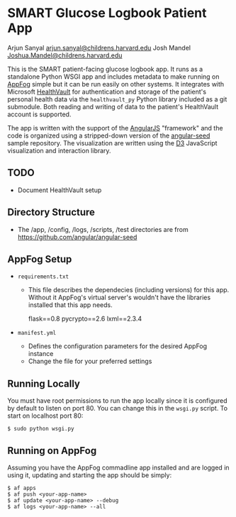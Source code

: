 
SMART Glucose Logbook Patient App
=================================

Arjun Sanyal <arjun.sanyal@childrens.harvard.edu>
Josh Mandel  <Joshua.Mandel@childrens.harvard.edu>

This is the SMART patient-facing glucose logbook app. It runs as a
standalone Python WSGI app and includes metadata to make running on
[AppFog][] simple but it can be run easily on other systems. It
integrates with Microsoft [HealthVault][] for authentication and storage
of the patient's personal health data via the `healthvault_py` Python
library included as a git submodule. Both reading and writing of data to
the patient's HealthVault account is supported.

The app is written with the support of the [AngularJS][] "framework" and
the code is organized using a stripped-down version of the
[angular-seed][] sample repository. The visualization are written using
the [D3][] JavaScript visualization and interaction library.

[AppFog]: http://appfog.com
[HealthVault]: http://healthvault.com
[AngularJS]: http://angularjs.org
[angular-seed]: https://github.com/angular/angular-seed
[D3]: http://d3js.org


TODO
----
- Document HealthVault setup


Directory Structure
-------------------
- The /app, /config, /logs, /scripts, /test directories are from
  <https://github.com/angular/angular-seed>


AppFog Setup
------------
- `requirements.txt`
  - This file describes the dependecies (including versions) for this
    app. Without it AppFog's virtual server's wouldn't have the
    libraries installed that this app needs.

    flask==0.8
    pycrypto==2.6
    lxml==2.3.4

- `manifest.yml`
  - Defines the configuration parameters for the desired AppFog instance
  - Change the file for your preferred settings


Running Locally
---------------
You must have root permissions to run the app locally since it is
configured by default to listen on port 80. You can change this in the
`wsgi.py` script. To start on localhost port 80:

    $ sudo python wsgi.py


Running on AppFog
-----------------
Assuming you have the AppFog commadline app installed and are logged in
using it, updating and starting the app should be simply:

    $ af apps
    $ af push <your-app-name>
    $ af update <your-app-name> --debug
    $ af logs <your-app-name> --all
